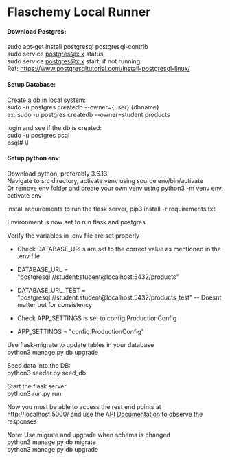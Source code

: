 # Flaschemy Local Runner

#### Download Postgres:  
sudo apt-get install postgresql postgresql-contrib  
sudo service postgres@x.x status  
sudo service postgres@x.x start, if not running  
Ref: https://www.postgresqltutorial.com/install-postgresql-linux/  

#### Setup Database:  

Create a db in local system:  
sudo -u postgres createdb --owner={user} {dbname}  
ex: sudo -u postgres createdb --owner=student products  
  
   
login and see if the db is created:   
sudo -u postgres psql  
psql# \l  
  
#### Setup python env:  
Download python, preferably 3.6.13  
Navigate to src directory, activate venv using source env/bin/activate  
Or remove env folder and create your own venv using python3 -m venv env, activate env  
  
install requirements to run the flask server, pip3 install -r requirements.txt  
  
Environment is now set to run flask and postgres  
  
Verify the variables in .env file are set properly  
   - Check DATABASE_URLs are set to the correct value as mentioned in the .env file  
   - DATABASE_URL = "postgresql://student:student@localhost:5432/products"  
   - DATABASE_URL_TEST = "postgresql://student:student@localhost:5432/products_test" -- Doesnt matter but for consistency  
   
   - Check APP_SETTINGS is set to config.ProductionConfig
   - APP_SETTINGS = "config.ProductionConfig" 
  
Use flask-migrate to update tables in your database  
python3 manage.py db upgrade  
  
Seed data into the DB:  
python3 seeder.py seed_db  
  
Start the flask server  
python3 run.py run  
  
Now you must be able to access the rest end points at http://localhost:5000/ and use the [API Documentation](./apidocs.md) to observe the responses  
  
Note: Use migrate and upgrade when schema is changed  
python3 manage.py db migrate  
python3 manage.py db upgrade  

